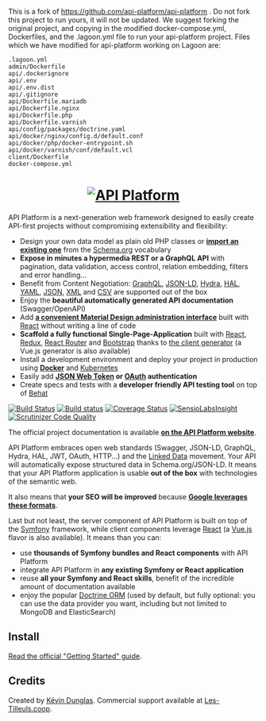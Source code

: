 This is a fork of https://github.com/api-platform/api-platform . Do not fork this project to run yours, it will not be updated. We suggest forking the original project, and copying in the modified docker-compose.yml, Dockerfiles, and the .lagoon.yml file to run your api-platform project.
Files which we have modified for api-platform working on Lagoon are:

```
.lagoon.yml
admin/Dockerfile
api/.dockerignore
api/.env
api/.env.dist
api/.gitignore
api/Dockerfile.mariadb
api/Dockerfile.nginx
api/Dockerfile.php
api/Dockerfile.varnish
api/config/packages/doctrine.yaml
api/docker/nginx/config.d/default.conf
api/docker/php/docker-entrypoint.sh
api/docker/varnish/conf/default.vcl
client/Dockerfile
docker-compose.yml
```

<h1 align="center"><a href="https://api-platform.com"><img src="https://api-platform.com/logo-250x250.png" alt="API Platform"></a></h1>

API Platform is a next-generation web framework designed to easily create API-first projects without compromising extensibility
and flexibility:

* Design your own data model as plain old PHP classes or [**import an existing one**](https://api-platform.com/docs/schema-generator/)
  from the [Schema.org](https://schema.org/) vocabulary
* **Expose in minutes a hypermedia REST or a GraphQL API** with pagination, data validation, access control, relation embedding,
  filters and error handling...
* Benefit from Content Negotiation: [GraphQL](http://graphql.org), [JSON-LD](http://json-ld.org), [Hydra](http://hydra-cg.com),
  [HAL](http://stateless.co/hal_specification.html), [YAML](http://yaml.org/), [JSON](http://www.json.org/), [XML](https://www.w3.org/XML/) and [CSV](https://www.ietf.org/rfc/rfc4180.txt) are supported out of the box
* Enjoy the **beautiful automatically generated API documentation** (Swagger/OpenAPI)
* Add [**a convenient Material Design administration interface**](https://github.com/api-platform/admin) built with [React](https://facebook.github.io/react/)
  without writing a line of code
* **Scaffold a fully functional Single-Page-Application** built with [React](https://facebook.github.io/react/), [Redux](http://redux.js.org/),
  [React Router](https://reacttraining.com/react-router/) and [Bootstrap](https://getbootstrap.com/) thanks to [the client
  generator](https://api-platform.com/docs/client-generator/) (a Vue.js generator is also available)
* Install a development environment and deploy your project in production using **[Docker](https://docker.com)** and [Kubernetes](http://kubernetes.io/)
* Easily add **[JSON Web Token](https://jwt.io/) or [OAuth](https://oauth.net/) authentication**
* Create specs and tests with a **developer friendly API testing tool** on top of [Behat](http://behat.org/)

[![Build Status](https://travis-ci.org/api-platform/core.svg?branch=master)](https://travis-ci.org/api-platform/core)
[![Build status](https://ci.appveyor.com/api/projects/status/grwuyprts3wdqx5l?svg=true)](https://ci.appveyor.com/project/dunglas/dunglasapibundle)
[![Coverage Status](https://coveralls.io/repos/github/api-platform/core/badge.svg)](https://coveralls.io/github/api-platform/core)
[![SensioLabsInsight](https://insight.sensiolabs.com/projects/92d78899-946c-4282-89a3-ac92344f9a93/mini.png)](https://insight.sensiolabs.com/projects/92d78899-946c-4282-89a3-ac92344f9a93)
[![Scrutinizer Code Quality](https://scrutinizer-ci.com/g/api-platform/core/badges/quality-score.png?b=master)](https://scrutinizer-ci.com/g/api-platform/core/?branch=master)

The official project documentation is available **[on the API Platform website](https://api-platform.com)**.

API Platform embraces open web standards (Swagger, JSON-LD, GraphQL, Hydra, HAL, JWT, OAuth, HTTP...) and the [Linked Data](https://www.w3.org/standards/semanticweb/data)
movement. Your API will automatically expose structured data in Schema.org/JSON-LD. It means that your API Platform application
is usable **out of the box** with technologies of the semantic web.

It also means that **your SEO will be improved** because **[Google leverages these formats](https://developers.google.com/structured-data/)**.

Last but not least, the server component of API Platform is built on top of the [Symfony](https://symfony.com) framework,
while client components leverage [React](https://reactjs.org/) (a [Vue.js](https://vuejs.org/) flavor is also available).
It means than you can:

* use **thousands of Symfony bundles and React components** with API Platform
* integrate API Platform in **any existing Symfony or React application**
* reuse **all your Symfony and React skills**, benefit of the incredible amount of documentation available
* enjoy the popular [Doctrine ORM](http://www.doctrine-project.org/projects/orm.html) (used by default, but fully optional:
  you can use the data provider you want, including but not limited to MongoDB and ElasticSearch)

Install
-------

[Read the official "Getting Started" guide](https://api-platform.com/docs/distribution).

Credits
-------

Created by [Kévin Dunglas](https://dunglas.fr). Commercial support available at [Les-Tilleuls.coop](https://les-tilleuls.coop).
